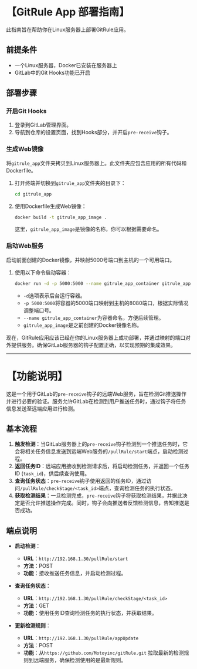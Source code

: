 # 【GitRule App 部署指南】

此指南旨在帮助你在Linux服务器上部署GitRule应用。

## 前提条件

- 一个Linux服务器，Docker已安装在服务器上
- GitLab中的Git Hooks功能已开启
## 部署步骤

### 开启Git Hooks

1. 登录到GitLab管理界面。
2. 导航到仓库的设置页面，找到Hooks部分，并开启`pre-receive`钩子。

### 生成Web镜像

将`gitrule_app`文件夹拷贝到Linux服务器上。此文件夹应包含应用的所有代码和Dockerfile。

1. 打开终端并切换到`gitrule_app`文件夹的目录下：

    ```bash
    cd gitrule_app
    ```

2. 使用Dockerfile生成Web镜像：

    ```bash
    docker build -t gitrule_app_image .
    ```

   这里，`gitrule_app_image`是镜像的名称，你可以根据需要命名。

### 启动Web服务

启动前面创建的Docker镜像，并映射5000号端口到主机的一个可用端口。

1. 使用以下命令启动容器：

    ```bash
    docker run -d -p 5000:5000 --name gitrule_app_container gitrule_app_image
    ```

   - `-d`选项表示后台运行容器。
   - `-p 5000:5000`将容器的5000端口映射到主机的8080端口，根据实际情况调整端口号。
   - `--name gitrule_app_container`为容器命名，方便后续管理。
   - `gitrule_app_image`是之前创建的Docker镜像名称。

现在，GitRule应用应该已经在你的Linux服务器上成功部署，并通过映射的端口对外提供服务。确保GitLab服务器的钩子配置正确，以实现预期的集成效果。

-----


# 【功能说明】

这是一个用于GitLab的`pre-receive`钩子的远端Web服务，旨在检测Git推送操作并进行必要的验证。服务允许GitLab在检测到用户推送任务时，通过钩子将任务信息发送至远端应用进行检测。

## 基本流程

1. **触发检测**：当GitLab服务器上的`pre-receive`钩子检测到一个推送任务时，它会将相关任务信息发送到远端Web服务的`/pullRule/start`端点，启动检测过程。
2. **返回任务ID**：远端应用接收到检测请求后，将启动检测任务，并返回一个任务ID (`task_id`)，供后续查询使用。
3. **查询任务状态**：`pre-receive`钩子使用返回的任务ID，通过访问`/pullRule/checkStage/<task_id>`端点，查询检测任务的执行状态。
4. **获取检测结果**：一旦检测完成，`pre-receive`钩子将获取检测结果，并据此决定是否允许推送操作完成。同时，钩子会向推送者反馈检测信息，告知推送是否成功。

## 端点说明

- **启动检测**：
  - **URL**：`http://192.168.1.30/pullRule/start`
  - **方法**：POST
  - **功能**：接收推送任务信息，并启动检测过程。

- **查询任务状态**：
  - **URL**：`http://192.168.1.30/pullRule/checkStage/<task_id>`
  - **方法**：GET
  - **功能**：使用任务ID查询检测任务的执行状态，并获取结果。

- **更新检测规则**：
  - **URL**：`http://192.168.1.30/pullRule/appUpdate`
  - **方法**：POST
  - **功能**：从`https://github.com/Motoyinc/gitRule.git` 拉取最新的检测规则到远端服务，确保检测使用的是最新规则。

